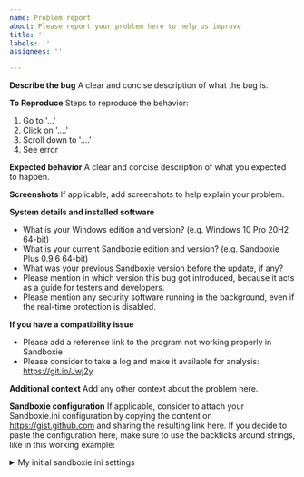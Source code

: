 ```yaml
---
name: Problem report
about: Please report your problem here to help us improve
title: ''
labels: ''
assignees: ''

---
```


**Describe the bug**
A clear and concise description of what the bug is.

**To Reproduce**
Steps to reproduce the behavior:
1. Go to '...'
2. Click on '....'
3. Scroll down to '....'
4. See error

**Expected behavior**
A clear and concise description of what you expected to happen.

**Screenshots**
If applicable, add screenshots to help explain your problem.

**System details and installed software**
 - What is your Windows edition and version? (e.g. Windows 10 Pro 20H2 64-bit)
 - What is your current Sandboxie edition and version? (e.g. Sandboxie Plus 0.9.6 64-bit)
 - What was your previous Sandboxie version before the update, if any?
 - Please mention in which version this bug got introduced, because it acts as a guide for testers and developers.
 - Please mention any security software running in the background, even if the real-time protection is disabled.

**If you have a compatibility issue**
 - Please add a reference link to the program not working properly in Sandboxie
 - Please consider to take a log and make it available for analysis: https://git.io/Jwj2y

**Additional context**
Add any other context about the problem here.

**Sandboxie configuration**
If applicable, consider to attach your Sandboxie.ini configuration by copying the content on https://gist.github.com and sharing the resulting link here. If you decide to paste the configuration here, make sure to use the backticks around strings, like in this working example:

<details>
 
<summary>My initial sandboxie.ini settings</summary>
 
```

[GlobalSettings]

.....

[UserSettings_175D0429]

.....

[DefaultBox]

.....

```

</details>
